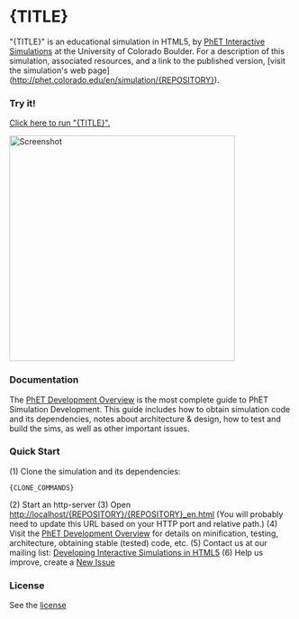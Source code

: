 {TITLE}
=============
"{TITLE}" is an educational simulation in HTML5, by [PhET Interactive Simulations](http://phet.colorado.edu/) at the University of Colorado Boulder.
For a description of this simulation, associated resources, and a link to the published version,
[visit the simulation's web page] (http://phet.colorado.edu/en/simulation/{REPOSITORY}).

### Try it!

[Click here to run "{TITLE}".](http://phet.colorado.edu/sims/html/{REPOSITORY}/latest/{REPOSITORY}_en.html)

<a href="http://phet.colorado.edu/sims/html/{REPOSITORY}/latest/{REPOSITORY}_en.html">
<img src="https://raw.githubusercontent.com/phetsims/{REPOSITORY}/master/assets/{REPOSITORY}-screenshot.png" alt="Screenshot" style="width: 400px;"/>
</a>

### Documentation
The [PhET Development Overview](http://bit.ly/phet-development-overview) is the most complete guide to PhET Simulation Development.
This guide includes how to obtain simulation code and its dependencies, notes about architecture & design, how to test and build
the sims, as well as other important issues.

### Quick Start
(1) Clone the simulation and its dependencies:
```
{CLONE_COMMANDS}
```
(2) Start an http-server
(3) Open [http://localhost/{REPOSITORY}/{REPOSITORY}_en.html](http://localhost/{REPOSITORY}/{REPOSITORY}_en.html) (You will probably need to update this URL based on your HTTP port and relative path.)
(4) Visit the [PhET Development Overview](http://bit.ly/phet-development-overview) for details on minification, testing, architecture, obtaining stable (tested) code, etc.
(5) Contact us at our mailing list: [Developing Interactive Simulations in HTML5](http://groups.google.com/forum/#!forum/developing-interactive-simulations-in-html5)
(6) Help us improve, create a [New Issue](http://github.com/phetsims/{REPOSITORY}/issues/new)

### License
See the [license](LICENSE)
